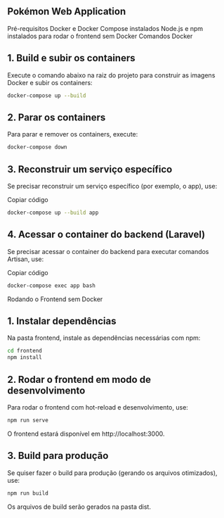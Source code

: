 



## Pokémon Web Application
Pré-requisitos
Docker e Docker Compose instalados
Node.js e npm instalados para rodar o frontend sem Docker
Comandos Docker
## 1. Build e subir os containers
Execute o comando abaixo na raiz do projeto para construir as imagens Docker e subir os containers:


```bash
docker-compose up --build
```
## 2. Parar os containers
Para parar e remover os containers, execute:

```bash
docker-compose down
```
## 3. Reconstruir um serviço específico
Se precisar reconstruir um serviço específico (por exemplo, o app), use:

Copiar código
```bash
docker-compose up --build app
```
## 4. Acessar o container do backend (Laravel)
Se precisar acessar o container do backend para executar comandos Artisan, use:

Copiar código
```bash
docker-compose exec app bash
```
Rodando o Frontend sem Docker
## 1. Instalar dependências
Na pasta frontend, instale as dependências necessárias com npm:

```bash
cd frontend
npm install
```
## 2. Rodar o frontend em modo de desenvolvimento
Para rodar o frontend com hot-reload e desenvolvimento, use:

```bash
npm run serve
```
O frontend estará disponível em http://localhost:3000.

## 3. Build para produção
Se quiser fazer o build para produção (gerando os arquivos otimizados), use:

```bash
npm run build
```
Os arquivos de build serão gerados na pasta dist.

